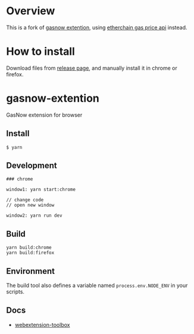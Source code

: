 # Overview

This is a fork of [gasnow extention](https://github.com/Taichi-Network/eth-gasnow-extention), using [etherchain gas price api](https://www.etherchain.org/tools/gasnow) instead.

# How to install
Download files from [release page](https://github.com/CtheSky/eth-gasnow-extention/releases), and manually install it in chrome or firefox.

# gasnow-extention
GasNow extension for browser

## Install

	$ yarn

## Development

    ### chrome

    window1: yarn start:chrome

    // change code
    // open new window

    window2: yarn run dev

## Build

    yarn build:chrome
    yarn build:firefox

## Environment

The build tool also defines a variable named `process.env.NODE_ENV` in your scripts.

## Docs

* [webextension-toolbox](https://github.com/HaNdTriX/webextension-toolbox)
